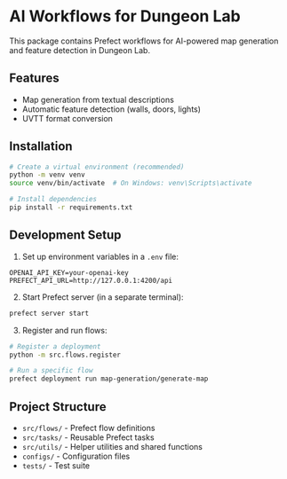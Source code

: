# AI Workflows for Dungeon Lab

This package contains Prefect workflows for AI-powered map generation and feature detection in Dungeon Lab.

## Features

- Map generation from textual descriptions
- Automatic feature detection (walls, doors, lights)
- UVTT format conversion

## Installation

```bash
# Create a virtual environment (recommended)
python -m venv venv
source venv/bin/activate  # On Windows: venv\Scripts\activate

# Install dependencies
pip install -r requirements.txt
```

## Development Setup

1. Set up environment variables in a `.env` file:
```
OPENAI_API_KEY=your-openai-key
PREFECT_API_URL=http://127.0.0.1:4200/api
```

2. Start Prefect server (in a separate terminal):
```bash
prefect server start
```

3. Register and run flows:
```bash
# Register a deployment
python -m src.flows.register

# Run a specific flow
prefect deployment run map-generation/generate-map
```

## Project Structure

- `src/flows/` - Prefect flow definitions
- `src/tasks/` - Reusable Prefect tasks
- `src/utils/` - Helper utilities and shared functions
- `configs/` - Configuration files
- `tests/` - Test suite 